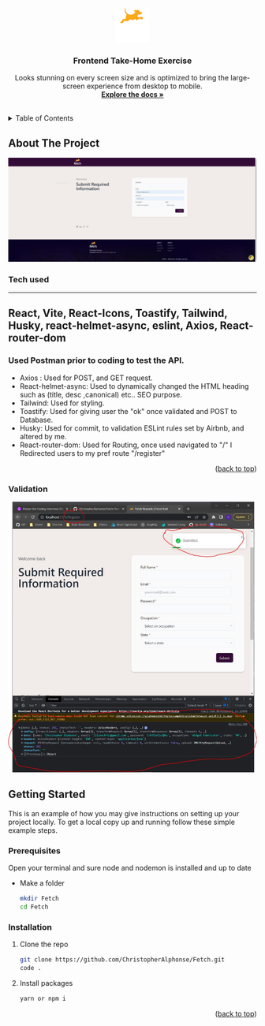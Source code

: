 <a name="readme-top"></a>

<br />
<div align="center">
  <a href="#">
    <img src="./src/assets/footer-logo.svg" alt="Logo" width="70" height="70">
  </a>

<h3 align="center">Frontend Take-Home Exercise</h3>

  <p align="center">
    Looks stunning on every screen size and is optimized to bring the large-screen experience from desktop to mobile.
    <br />
    <a href="https://github.com/ChristopherAlphonse/fetch"><strong>Explore the docs »</strong></a>
    <br />
    <br />
  
  </p>
</div>

<!-- TABLE OF CONTENTS -->
<details>
  <summary>Table of Contents</summary>
  <ol>
    <li>
      <a href="#about-the-project">About This Project</a>
      <ul>
        <li><a href="#built-with">Built With</a></li>
      </ul>
    </li>
    <li>
      <a href="#getting-started">Getting Started</a>
      <ul>
        <li><a href="#prerequisites">Prerequisites</a></li>
        <li><a href="#installation">Installation</a></li>
      </ul>
    </li>
    <li><a href="#usage">Usage</a></li>

  </ol>
</details>

<!-- ABOUT THE PROJECT -->

## About The Project

![Product-SS][product-screenshot]

### Tech used

<hr/>

## React, Vite, React-Icons, Toastify, Tailwind, Husky, react-helmet-async, eslint, Axios, React-router-dom

### Used Postman prior to coding to test the API.

- Axios : Used for POST, and GET request.
- React-helmet-async: Used to dynamically changed the HTML heading such as (title, desc ,canonical) etc.. SEO purpose.
- Tailwind: Used for styling.
- Toastify: Used for giving user the "ok" once validated and POST to Database.
- Husky: Used for commit, to validation ESLint rules set by Airbnb, and altered by me.
- React-router-dom: Used for Routing, once used navigated to "/" I Redirected users to my pref route "/register"

<p align="right">(<a href="#readme-top">back to top</a>)</p>

### Validation

![Validation-SS][validation-screenshot]

<!-- GETTING STARTED -->

## Getting Started

This is an example of how you may give instructions on setting up your project locally.
To get a local copy up and running follow these simple example steps.

### Prerequisites

Open your terminal and sure node and nodemon is installed and up to date

- Make a folder
  ```sh
  mkdir Fetch
  cd Fetch
  ```

### Installation

1. Clone the repo
   ```sh
   git clone https://github.com/ChristopherAlphonse/Fetch.git
   code .
   ```
2. Install packages
   ```sh
   yarn or npm i
   ```

<p align="right">(<a href="#readme-top">back to top</a>)</p>

[product-screenshot]: ./src/assets/ss.JPG
[validation-screenshot]: ./src/assets/ss2.JPG
